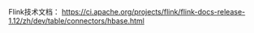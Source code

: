 

Flink技术文档：
https://ci.apache.org/projects/flink/flink-docs-release-1.12/zh/dev/table/connectors/hbase.html